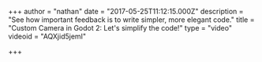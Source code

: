 +++
author = "nathan"
date = "2017-05-25T11:12:15.000Z"
description = "See how important feedback is to write simpler, more elegant code."
title = "Custom Camera in Godot 2: Let's simplify the code!"
type = "video"
videoid = "AQXjid5jemI"

+++

